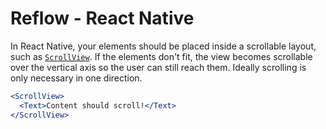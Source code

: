 # Reflow - React Native

In React Native, your elements should be placed inside a scrollable layout, such as [`ScrollView`](https://reactnative.dev/docs/scrollview). If the elements don't fit, the view becomes scrollable over the vertical axis so the user can still reach them. Ideally scrolling is only necessary in one direction.

```jsx
<ScrollView>
  <Text>Content should scroll!</Text>
</ScrollView>
```
